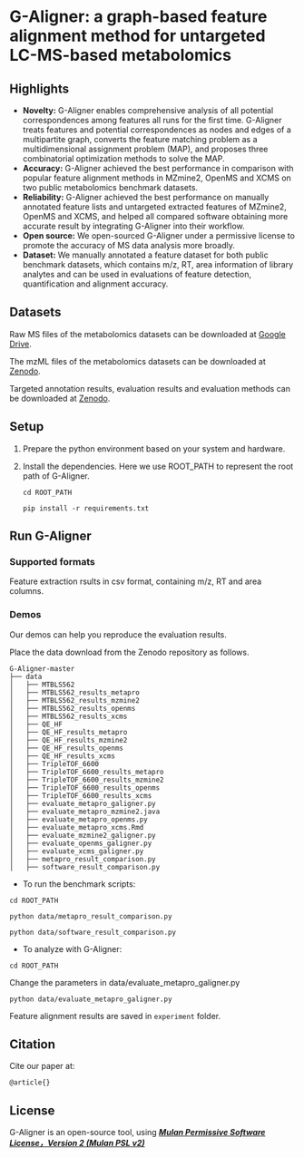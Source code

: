# G-Aligner: a graph-based feature alignment method for untargeted LC-MS-based metabolomics


## Highlights
- **Novelty:** G-Aligner enables comprehensive analysis of all potential correspondences among features all runs for the first time. G-Aligner treats features and potential correspondences as nodes and edges of a multipartite graph, converts the feature matching problem as a multidimensional assignment problem (MAP), and proposes three combinatorial optimization methods to solve the MAP.
- **Accuracy:** G-Aligner achieved the best performance in comparison with popular feature alignment methods in MZmine2, OpenMS and XCMS on two public metabolomics benchmark datasets.
- **Reliability:** G-Aligner achieved the best performance on manually annotated feature lists and untargeted extracted features of MZmine2, OpenMS and XCMS, and helped all compared software obtaining more accurate result by integrating G-Aligner into their workflow.
- **Open source:** We open-sourced G-Aligner under a permissive license to promote the accuracy of MS data analysis more broadly.
- **Dataset:** We manually annotated a feature dataset for both public benchmark datasets, which contains m/z, RT, area information of library analytes and can be used in evaluations of feature detection, quantification and alignment accuracy.

## Datasets
Raw MS files of the metabolomics datasets can be downloaded at [Google Drive](https://drive.google.com/drive/folders/1PRDIvihGFgkmErp2fWe41UR2Qs2VY_5G).

The mzML files of the metabolomics datasets can be downloaded at [Zenodo](https://doi.org/10.5281/zenodo.7995789).

Targeted annotation results, evaluation results and evaluation methods can be downloaded at [Zenodo](https://doi.org/10.5281/zenodo.7995789).


## Setup
1. Prepare the python environment based on your system and hardware.
   
2. Install the dependencies. Here we use ROOT_PATH to represent the root path of G-Aligner.
    
    ```cd ROOT_PATH```
   
    ```pip install -r requirements.txt```



## Run G-Aligner

### Supported formats
Feature extraction rsults in csv format, containing m/z, RT and area columns.

### Demos
Our demos can help you reproduce the evaluation results.

Place the data download from the Zenodo repository as follows.
```
G-Aligner-master
├── data
│   ├── MTBLS562
│   ├── MTBLS562_results_metapro
│   ├── MTBLS562_results_mzmine2
│   ├── MTBLS562_results_openms
│   ├── MTBLS562_results_xcms
│   ├── QE_HF
│   ├── QE_HF_results_metapro
│   ├── QE_HF_results_mzmine2
│   ├── QE_HF_results_openms
│   ├── QE_HF_results_xcms
│   ├── TripleTOF_6600
│   ├── TripleTOF_6600_results_metapro
│   ├── TripleTOF_6600_results_mzmine2
│   ├── TripleTOF_6600_results_openms
│   ├── TripleTOF_6600_results_xcms
│   ├── evaluate_metapro_galigner.py
│   ├── evaluate_metapro_mzmine2.java
│   ├── evaluate_metapro_openms.py
│   ├── evaluate_metapro_xcms.Rmd
│   ├── evaluate_mzmine2_galigner.py
│   ├── evaluate_openms_galigner.py
│   ├── evaluate_xcms_galigner.py
│   ├── metapro_result_comparison.py
│   ├── software_result_comparison.py
```

- To run the benchmark scripts:

```cd ROOT_PATH```

```python data/metapro_result_comparison.py```

```python data/software_result_comparison.py```

- To analyze with G-Aligner:

```cd ROOT_PATH```

Change the parameters in data/evaluate_metapro_galigner.py

```python data/evaluate_metapro_galigner.py```

Feature alignment results are saved in ```experiment``` folder.

## Citation

Cite our paper at:
```
@article{}
```

## License

G-Aligner is an open-source tool, using [***Mulan Permissive Software License，Version 2 (Mulan PSL v2)***](http://license.coscl.org.cn/MulanPSL2)

